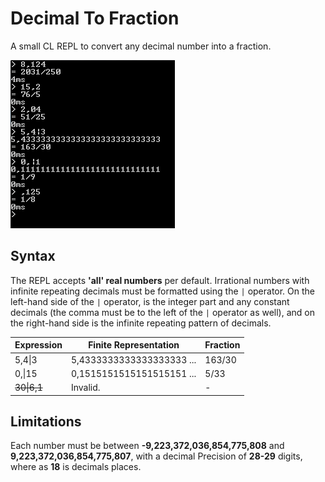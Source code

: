 # Decimal To Fraction
 A small CL REPL to convert any decimal number into a fraction.

![Main Interface](assets/main_focused.png)

## Syntax

The REPL accepts **'all' real numbers** per default. Irrational numbers with infinite repeating decimals must be formatted using the `|` operator. On the left-hand side of the `|` operator, is the integer part and any constant decimals (the comma must be to the left of the `|` operator as well), and on the right-hand side is the infinite repeating pattern of decimals.

| Expression  | Finite Representation     | Fraction |
| ----------- | ------------------------- | -------- |
| 5,4\|3      | 5,4333333333333333333 ... | 163/30   |
| 0,\|15      | 0,1515151515151515151 ... | 5/33     |
| ~~30\|6,1~~ | Invalid.                  | -        |

## Limitations

Each number must be between **-9,223,372,036,854,775,808** and **9,223,372,036,854,775,807**, with a decimal Precision of **28-29** digits, where as **18** is decimals places.